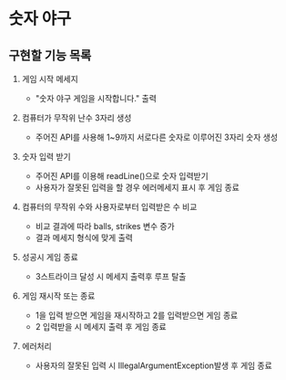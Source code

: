 # 숫자 야구
## 구현할 기능 목록

1. 게임 시작 메세지
    - "숫자 야구 게임을 시작합니다." 출력

2. 컴퓨터가 무작위 난수 3자리 생성
    - 주어진 API를 사용해 1~9까지 서로다른 숫자로 이루어진 3자리 숫자 생성

3. 숫자 입력 받기
    - 주어진 API를 이용해 readLine()으로 숫자 입력받기
    - 사용자가 잘못된 입력을 할 경우 에러메세지 표시 후 게임 종료
   
4. 컴퓨터의 무작위 수와 사용자로부터 입력받은 수 비교
    - 비교 결과에 따라 balls, strikes 변수 증가
    - 결과 메세지 형식에 맞게 출력

5. 성공시 게임 종료
    - 3스트라이크 달성 시 메세지 출력후 루프 탈출

6. 게임 재시작 또는 종료
    - 1을 입력 받으면 게임을 재시작하고 2를 입력받으면 게임 종료
    - 2 입력받을 시 메세지 출력 후 게임 종료

7. 에러처리
    - 사용자의 잘못된 입력 시 IllegalArgumentException발생 후 게임 종료